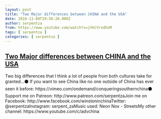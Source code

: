 ```yaml
---
layout: post
title: "Two Major differences between CHINA and the USA"
date: 2016-11-08T19:56:28.000Z
author: serpentza
from: https://www.youtube.com/watch?v=jVkCVrodhoM
tags: [ serpentza ]
categories: [ serpentza ]
---
```

<!--1478634988000-->
[Two Major differences between CHINA and the USA](https://www.youtube.com/watch?v=jVkCVrodhoM)
------

<div>
Two big differences that I think a lot of people from both cultures take for granted...⚫ If you want to see China like no one outside of China has ever seen it before: https://vimeo.com/ondemand/conqueringsouthernchina⚫ Support me on Patreon: http://www.patreon.com/serpentzaJoin me on Facebook: http://www.facebook.com/winstoninchinaTwitter: @serpentzaInstagram: serpent_zaMusic used: Neon Nox - StreetsMy other channel: https://www.youtube.com/c/advchina
</div>
